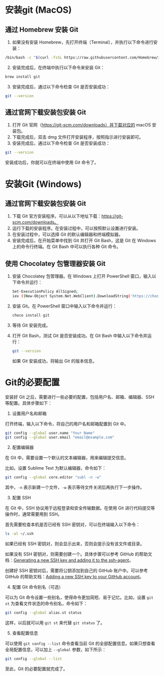 # 安装git (MacOS)

## 通过 Homebrew 安装 Git

1. 如果没有安装 Homebrew，先打开终端（Terminal），并执行以下命令进行安装：

```sh
/bin/bash -c "$(curl -fsSL https://raw.githubusercontent.com/Homebrew/install/HEAD/install.sh)"
```

2. 安装完成后，在终端中执行以下命令来安装 Git：

```sh
brew install git
```

3. 安装完成后，通过以下命令检查 Git 是否安装成功：

```sh
git --version
```

## 通过官网下载安装包安装 Git

1. 打开 Git 官网（https://git-scm.com/downloads）并下载对应的 macOS 安装包。
2. 下载完成后，双击 dmg 文件打开安装程序，按照指示进行安装即可。
3. 安装完成后，通过以下命令检查 Git 是否安装成功：

```sh
git --version
```

安装成功后，你就可以在终端中使用 Git 命令了。



# 安装Git (Windows)

## 通过官网下载安装包安装 Git

1. 下载 Git 官方安装程序。可以从以下地址下载：https://git-scm.com/downloads。
2. 运行下载的安装程序。在安装过程中，可以按照默认设置进行安装。
3. 在安装过程中，可以选择 Git 的默认编辑器和终端模拟器。
4. 安装完成后，在开始菜单中找到 Git 并打开 Git Bash，这是 Git 在 Windows 上的命令行终端。在 Git Bash 中可以执行各种 Git 命令。

## 使用 Chocolatey 包管理器安装 Git

1. 安装 Chocolatey 包管理器。在 Windows 上打开 PowerShell 窗口，输入以下命令并运行：

   ```sh
   Set-ExecutionPolicy AllSigned; 
   iex ((New-Object System.Net.WebClient).DownloadString('https://chocolatey.org/install.ps1'))
   ```

2. 安装 Git。在 PowerShell 窗口中输入以下命令并运行：

   ```sh
   choco install git
   ```

3. 等待 Git 安装完成。

4. 打开 Git Bash，测试 Git 是否安装成功。在 Git Bash 中输入以下命令并运行：

   ```sh
   git --version
   ```

   如果 Git 安装成功，将输出 Git 的版本信息。



# Git的必要配置

安装好 Git 之后，需要进行一些必要的配置，包括用户名、邮箱、编辑器、SSH 等配置。具体步骤如下：

1. 设置用户名和邮箱

打开终端，输入以下命令，将自己的用户名和邮箱配置到 Git 中。

```sh
git config --global user.name "Your Name"
git config --global user.email "email@example.com"
```

2. 配置编辑器

在 Git 中，需要设置一个默认的文本编辑器，用来编辑提交信息。

比如，设置 Sublime Text 为默认编辑器，命令如下：

```sh
git config --global core.editor "subl -n -w"
```

其中，`-n` 表示新建一个文件，`-w` 表示等待文件关闭后再执行下一步操作。

3. 配置 SSH

在 Git 中，SSH 协议用于远程登录和安全传输数据。在使用 Git 进行代码提交等操作时，通常需要用到 SSH。

首先需要检查本机是否已经有 SSH 密钥对，可以在终端输入以下命令：

```sh
ls -al ~/.ssh
```

如果已经有 SSH 密钥对，则会显示出来，否则会提示没有该文件或目录。

如果没有 SSH 密钥对，则需要创建一个。具体步骤可以参考 GitHub 的帮助文档：[Generating a new SSH key and adding it to the ssh-agent](https://docs.github.com/en/authentication/connecting-to-github-with-ssh/generating-a-new-ssh-key-and-adding-it-to-the-ssh-agent)。

创建好 SSH 密钥对后，需要将公钥添加到自己的 GitHub 账户中。可以参考 GitHub 的帮助文档：[Adding a new SSH key to your GitHub account](https://docs.github.com/en/authentication/connecting-to-github-with-ssh/adding-a-new-ssh-key-to-your-github-account)。

4. 配置 Git 命令别名（可选）

可以为 Git 命令设置一些别名，使得命令更加简短、易于记忆。比如，设置 `git st` 为查看文件状态的命令别名，命令如下：

```sh
git config --global alias.st status
```

这样，以后就可以用 `git st` 来代替 `git status` 了。

5. 查看配置信息

可以使用 `git config --list` 命令查看当前 Git 的全部配置信息。如果只想查看全局配置信息，可以加上 `--global` 参数，如下所示：

```sh
git config --global --list
```

至此，Git 的必要配置就完成了。